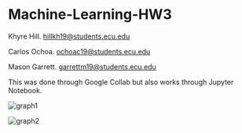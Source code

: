 # Machine-Learning-HW3

Khyre Hill.  hillkh19@students.ecu.edu

Carlos Ochoa.  ochoac19@students.ecu.edu

Mason Garrett.  garrettm19@students.ecu.edu

This was done through Google Collab but also works through Jupyter Notebook.

![graph1](https://user-images.githubusercontent.com/77042333/194784158-bfdc7f8f-7873-4715-b726-472c972da105.png)


![graph2](https://user-images.githubusercontent.com/77042333/194784165-06c6f0c6-b2ad-4c89-b744-04eb8ecfedcd.png)
